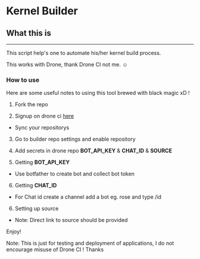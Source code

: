 # Kernel Builder

## What this is ##
---------------------------------------------------------------------
This script help's one to automate his/her kernel build process.

This works with Drone, thank Drone CI not me. ☺️

### How to use ###

Here are some useful notes to using this tool brewed with black magic xD !

1. Fork the repo

2. Signup on drone ci [here](https://cloud.drone.io)
- Sync your repositorys

3. Go to builder repo settings and enable repository

4. Add secrets in drone repo **BOT_API_KEY** & **CHAT_ID** & **SOURCE**

5. Getting **BOT_API_KEY**
- Use botfather to create bot and collect bot token

6. Getting **CHAT_ID**
- For Chat id create a channel add a bot eg. rose and type /id

6. Setting up source
- Note: Direct link to source should be provided
 
Enjoy!

Note: This is just for testing and deployment of applications, I do not encourage misuse of Drone CI ! Thanks
